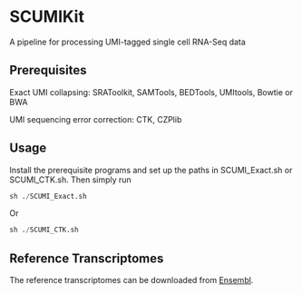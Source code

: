 # SCUMIKit
A pipeline for processing UMI-tagged single cell RNA-Seq data

## Prerequisites
Exact UMI collapsing: SRAToolkit, SAMTools, BEDTools, UMItools, Bowtie or BWA

UMI sequencing error correction: CTK, CZPlib

## Usage

Install the prerequisite programs and set up the paths in SCUMI_Exact.sh or SCUMI_CTK.sh. 
Then simply run 

```r
sh ./SCUMI_Exact.sh
```
Or 

```r
sh ./SCUMI_CTK.sh
```

## Reference Transcriptomes

The reference transcriptomes can be downloaded from [Ensembl](http://www.ensembl.org/info/data/ftp/index.html).
